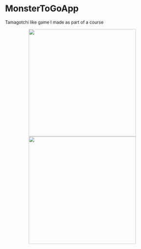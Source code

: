 # MonsterToGoApp
Tamagotchi like game I made as part of a course

<p align="center">
  <img src="yMonsterToGoApp/Simulator Screen Shot 10.01.2017, 14.00.20.png" width="350"/>
  <img src="MonsterToGoApp/Simulator Screen Shot 10.01.2017, 14.00.22.png" width="350"/>
</p>
